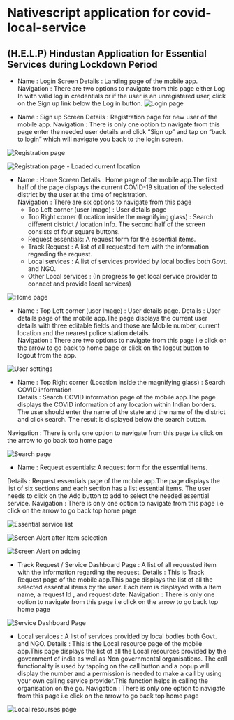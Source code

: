 # Nativescript application for covid-local-service

## (H.E.L.P) Hindustan Application for Essential Services during Lockdown Period
* Name : Login Screen 
   Details : Landing page of the mobile app.
   Navigation : There are two options to navigate from this page either Log In with valid log in credentials or if the user is an unregistered user, click on the       Sign up link below the Log in button. 
![Login page](/LoginPage.png)

* Name : Sign up Screen 
   Details : Registration page for new user of the mobile app.
   Navigation : There is only one option to navigate from this page enter the needed user details      and click “Sign up” and tap on “back to login” which will navigate you back to the login screen. 

![Registration page](/RegistrationPage.png)


![Registration page - Loaded current location](/RegistrationPage1.png)


* Name : Home Screen 
Details : Home page of the mobile app.The first half of the page displays the current   COVID-19 situation of the selected district by the user at the time of registration.   
Navigation : There are six options to navigate from this page 
   * Top Left corner (user Image)  : User details page 
   * Top Right corner (Location inside the magnifying glass) : Search different district / location Info.
The second half of the screen consists of four square buttons.
   * Request essentials: A request form for the essential items.
   * Track Request : A list of all requested item with the information regarding the request.
   * Local services : A list of services provided by local bodies both Govt. and NGO.
   *  Other Local services : (In progress to get local service provider to connect and provide local services)

![Home page](/HomePage.png)

* Name : Top Left corner (user Image)  : User details page. 
Details : User details page of the mobile app.The page displays the current user details with three editable fields and those are Mobile number, current location and the nearest police station details.   
Navigation : There are two options to navigate from this page i.e click on the arrow to go back to home page or click on the logout button to logout from the app.

![User settings](/UserSettings.png)


* Name : Top Right corner (Location inside the magnifying glass)  : Search COVID information  
Details : Search COVID information page of the mobile app.The page displays the COVID information of any location within Indian borders. The user should enter the name of the state and the name of the district and click search. The result is displayed below the search button.  

Navigation : There is only one option to navigate from this page i.e click on the arrow to go back top home page 

![Search page](/SearchPage.png)

* Name : Request essentials: A request form for the essential items.
  
Details : Request essentials page of the mobile app.The page displays the list of six sections and each section has a list  essential items. The user needs to click on the Add button to add to select the needed essential service.
Navigation : There is only one option to navigate from this page i.e click on the arrow to go back top home page

![Essential service list](/ServiceList.png)

![Screen Alert after Item selection](/ServiceListSelection.png)

![Screen Alert on adding](/ServiceListAlert.png)

* Track Request / Service Dashboard Page : A list of all requested item with the information regarding the request.
Details : This is Track Request page of the mobile app.This page displays the list of all the selected essential items by the user. Each item is displayed with a Item name, a request Id , and request date.
Navigation : There is only one option to navigate from this page i.e click on the arrow to go back top home page 

![Service Dashboard Page](/ServiceDashBoard.png)

* Local services : A list of services provided by local bodies both Govt. and NGO.
Details : This is the Local resource page of the mobile app.This page displays the list of all the Local resources provided by the government of india as well as Non governmental organisations. The call functionality is used by tapping on the call button and a popup will display the number and a permission is needed to make a call by using your own calling service provider.This function helps in calling the organisation on the go.
Navigation : There is only one option to navigate from this page i.e click on the arrow to go back top home page 

![Local resourses page](/LocalService.png)

